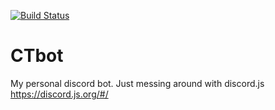 [![Build Status](https://travis-ci.org/ctman96/CTbot.svg?branch=master)](https://travis-ci.org/ctman96/CTbot)
# CTbot
My personal discord bot. Just messing around with discord.js
https://discord.js.org/#/
